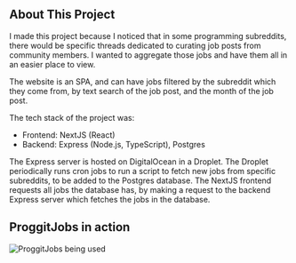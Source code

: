 ## About This Project
I made this project because I noticed that in some programming subreddits, there would be specific threads dedicated to curating job posts from community members. I wanted to aggregate those jobs and have them all in an easier place to view.

The website is an SPA, and can have jobs filtered by the subreddit which they come from, by text search of the job post, and the month of the job post.

The tech stack of the project was:
* Frontend: NextJS (React)
* Backend: Express (Node.js, TypeScript), Postgres

The Express server is hosted on DigitalOcean in a Droplet. The Droplet periodically runs cron jobs to run a script to fetch new jobs from specific subreddits, to be added to the Postgres database. The NextJS frontend requests all jobs the database has, by making a request to the backend Express server which fetches the jobs in the database.

## ProggitJobs in action
![ProggitJobs being used](proggit.gif)
